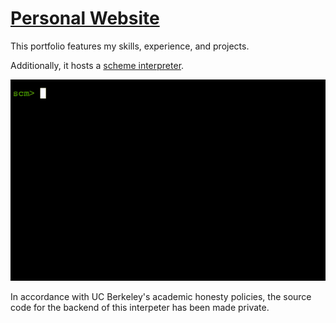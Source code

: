# [Personal Website](https://mohamedelgharbawy.github.io)

This portfolio features my skills, experience, and projects. 


Additionally, it hosts a [scheme interpreter](https://mohamedelgharbawy.github.io/scheme).


![](img/schemegif.gif)

In accordance with UC Berkeley's academic honesty policies, the source code for the backend of this interpeter has been made private.

